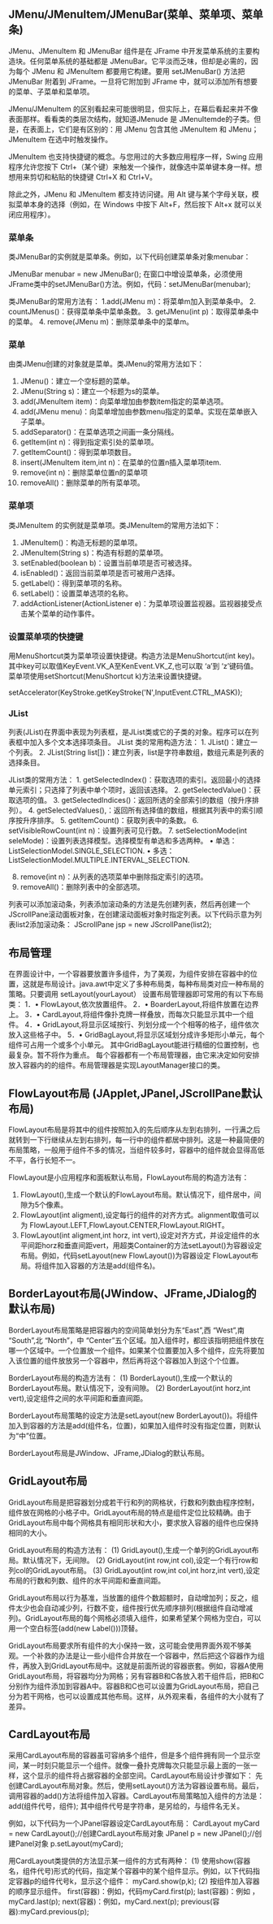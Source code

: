 ## JMenu/JMenuItem/JMenuBar(菜单、菜单项、菜单条)

JMenu、JMenuItem 和 JMenuBar 组件是在 JFrame 中开发菜单系统的主要构造块。任何菜单系统的基础都是 JMenuBar。它平淡而乏味，但却是必需的，因为每个 JMenu 和 JMenuItem 都要用它构建。要用 setJMenuBar() 方法把 JMenuBar 附着到 JFrame。一旦将它附加到 JFrame 中，就可以添加所有想要的菜单、子菜单和菜单项。

 JMenu/JMenuItem 的区别看起来可能很明显，但实际上，在幕后看起来并不像表面那样。看看类的类层次结构，就知道JMenude 是 JMenuItemde的子类。但是，在表面上，它们是有区别的：用 JMenu 包含其他 JMenuItem 和 JMenu；JMenuItem 在选中时触发操作。

 JMenuItem 也支持快捷键的概念。与您用过的大多数应用程序一样，Swing 应用程序允许您按下 Ctrl+（某个键）来触发一个操作，就像选中菜单键本身一样。想想用来剪切和粘贴的快捷键 Ctrl+X 和 Ctrl+V。

  除此之外，JMenu 和 JMenuItem 都支持访问键。用 Alt 键与某个字母关联，模拟菜单本身的选择（例如，在 Windows 中按下 Alt+F，然后按下 Alt+x 就可以关闭应用程序）。

### 菜单条

类JMenuBar的实例就是菜单条。例如，以下代码创建菜单条对象menubar：

JMenuBar menubar = new JMenuBar();
在窗口中增设菜单条，必须使用JFrame类中的setJMenuBar()方法。例如，代码：setJMenuBar(menubar);

类JMenuBar的常用方法有：
1.add(JMenu m)：将菜单m加入到菜单条中。
2. countJMenus()：获得菜单条中菜单条数。
3. getJMenu(int p)：取得菜单条中的菜单。
4. remove(JMenu m)：删除菜单条中的菜单m。

### 菜单

由类JMenu创建的对象就是菜单。类JMenu的常用方法如下：
1. JMenu()：建立一个空标题的菜单。
2. JMenu(String s)：建立一个标题为s的菜单。
3. add(JMenuItem item)：向菜单增加由参数item指定的菜单选项。
4. add(JMenu menu)：向菜单增加由参数menu指定的菜单。实现在菜单嵌入子菜单。
5. addSeparator()：在菜单选项之间画一条分隔线。
6. getItem(int n)：得到指定索引处的菜单项。
7. getItemCount()：得到菜单项数目。
8. insert(JMenuItem item,int n)：在菜单的位置n插入菜单项item.
9. remove(int n)：删除菜单位置n的菜单项
10. removeAll()：删除菜单的所有菜单项。

### 菜单项

类JMenuItem 的实例就是菜单项。类JMenuItem的常用方法如下：
1. JMenuItem()：构造无标题的菜单项。
2. JMenuItem(String s)：构造有标题的菜单项。
3. setEnabled(boolean b)：设置当前单项是否可被选择。
4. isEnabled()：返回当前菜单项是否可被用户选择。
5. getLabel()：得到菜单项的名称。
6. setLabel()：设置菜单选项的名称。
7. addActionListener(ActionListener e)：为菜单项设置监视器。监视器接受点击某个菜单的动作事件。

### 设置菜单项的快捷键

用MenuShortcut类为菜单项设置快捷键。构造方法是MenuShortcut(int key)。其中key可以取值KeyEvent.VK_A至KenEvent.VK_Z,也可以取 ‘a’到 ‘z’键码值。菜单项使用setShortcut(MenuShortcut k)方法来设置快捷键。

setAccelerator(KeyStroke.getKeyStroke('N',InputEvent.CTRL_MASK));

### JList

列表(JList)在界面中表现为列表框，是JList类或它的子类的对象。程序可以在列表框中加入多个文本选择项条目。
JList 类的常用构造方法： 1. JList()：建立一个列表。
2. JList(String list[])：建立列表，list是字符串数组，数组元素是列表的选择条目。

JList类的常用方法： 1. getSelectedIndex()：获取选项的索引。返回最小的选择单元索引；只选择了列表中单个项时，返回该选择。
2. getSelectedValue()：获取选项的值。
3. getSelectedIndices()：返回所选的全部索引的数组（按升序排列）。
4. getSelectedValues(),：返回所有选择值的数组，根据其列表中的索引顺序按升序排序。
5. getItemCount()：获取列表中的条数。
6. setVisibleRowCount(int n)：设置列表可见行数。
7. setSelectionMode(int seleMode)：设置列表选择模型。选择模型有单选和多选两种。 • 单选：ListSelectionModel.SINGLE_SELECTION.
• 多选：ListSelectionModel.MULTIPLE.INTERVAL_SELECTION.

8. remove(int n)：从列表的选项菜单中删除指定索引的选项。
9. removeAll()：删除列表中的全部选项。

 列表可以添加滚动条，列表添加滚动条的方法是先创建列表，然后再创建一个JScrollPane滚动面板对象，在创建滚动面板对象时指定列表。以下代码示意为列表list2添加滚动条：
    JScrollPane jsp = new JScrollPane(list2);

## 布局管理

在界面设计中，一个容器要放置许多组件，为了美观，为组件安排在容器中的位置，这就是布局设计。java.awt中定义了多种布局类，每种布局类对应一种布局的策略。只要调用 setLayout(yourLayout） 设置布局管理器即可常用的有以下布局类：
1．• FlowLayout,依次放置组件。
2．• BoarderLayout,将组件放置在边界上。
3．• CardLayout,将组件像扑克牌一样叠放，而每次只能显示其中一个组件。
4．• GridLayout,将显示区域按行、列划分成一个个相等的格子，组件依次放入这些格子中。
5．• GridBagLayout,将显示区域划分成许多矩形小单元，每个组件可占用一个或多个小单元。
    其中GridBagLayout能进行精细的位置控制，也最复杂。暂不将作为重点。
    每个容器都有一个布局管理器，由它来决定如何安排放入容器内的的组件。布局管理器是实现LayoutManager接口的类。

## FlowLayout布局 (JApplet,JPanel,JScrollPane默认布局)

FlowLayout布局是将其中的组件按照加入的先后顺序从左到右排列，一行满之后就转到一下行继续从左到右排列，每一行中的组件都居中排列。这是一种最简便的布局策略，一般用于组件不多的情况，当组件较多时，容器中的组件就会显得高低不平，各行长短不一。

FlowLayout是小应用程序和面板默认布局，FlowLayout布局的构造方法有：
1. FlowLayout(),生成一个默认的FlowLayout布局。默认情况下，组件居中，间隙为5个像素。
2. FlowLayout(int aligment),设定每行的组件的对齐方式。alignment取值可以为 FlowLayout.LEFT,FlowLayout.CENTER,FlowLayout.RIGHT。
3. FlowLayout(int aligment,int horz, int vert),设定对齐方式，并设定组件的水平间距horz和垂直间距vert，用超类Container的方法setLayout()为容器设定布局。例如，代码setLayout(new FlowLayout())为容器设定 FlowLayout布局。将组件加入容器的方法是add(组件名)。

## BorderLayout布局(JWindow、JFrame,JDialog的默认布局)

BorderLayout布局策略是把容器内的空间简单划分为东“East”,西 “West”,南 “South”,北 “North”，中 “Center”五个区域。加入组件时，都应该指明把组件放在哪一个区域中。一个位置放一个组件。如果某个位置要加入多个组件，应先将要加入该位置的组件放放另一个容器中，然后再将这个容器加入到这个个位置。

BorderLayout布局的构造方法有：
(1) BorderLayout(),生成一个默认的BorderLayout布局。默认情况下，没有间隙。
(2) BorderLayout(int horz,int vert),设定组件之间的水平间距和垂直间距。

BorderLayout布局策略的设定方法是setLayout(new BorderLayout())。将组件加入到容器的方法是add(组件名，位置)，如果加入组件时没有指定位置，则默认为“中”位置。

BorderLayout布局是JWindow、JFrame,JDialog的默认布局。

## GridLayout布局

GridLayout布局是把容器划分成若干行和列的网格状，行数和列数由程序控制，组件放在网格的小格子中。GridLayout布局的特点是组件定位比较精确。由于GridLayout布局中每个网格具有相同形状和大小，要求放入容器的组件也应保持相同的大小。

GridLayout布局的构造方法有：
(1) GridLayout(),生成一个单列的GridLayout布局。默认情况下，无间隙。
(2) GridLayout(int row,int col),设定一个有行row和列col的GridLayout布局。
(3) GridLayout(int row,int col,int horz,int vert),设定布局的行数和列数、组件的水平间距和垂直间距。

GridLayout布局以行为基准，当放置的组件个数超额时，自动增加列；反之，组件太少也会自动减少列，行数不变，组件按行优先顺序排列(根据组件自动增减列)。GridLayout布局的每个网格必须填入组件，如果希望某个网格为空白，可以用一个空白标签(add(new Label()))顶替。

GridLayout布局要求所有组件的大小保持一致，这可能会使用界面外观不够美观。一个补救的办法是让一些小组件合并放在一个容器中，然后把这个容器作为组件，再放入到GridLayout布局中。这就是前面所说的容器嵌套。例如，容器A使用GridLayout布局，将容器均分为网格；另有容器B和C各放入若干组件后，把B和C分别作为组件添加到容器A中。容器B和C也可以设置为GridLayout布局，把自己分为若干网格，也可以设置成其他布局。这样，从外观来看，各组件的大小就有了差异。

## CardLayout布局

采用CardLayout布局的容器虽可容纳多个组件，但是多个组件拥有同一个显示空间，某一时刻只能显示一个组件。就像一叠扑克牌每次只能显示最上面的一张一样，这个显示的组件将占据容器的全部空间。CardLayout布局设计步骤如下：
 先创建CardLayout布局对象。然后，使用setLayout()方法为容器设置布局。最后，调用容器的add()方法将组件加入容器。CardLayout布局策略加入组件的方法是：
    add(组件代号，组件);
其中组件代号是字符串，是另给的，与组件名无关。

 例如，以下代码为一个JPanel容器设定CardLayout布局：
    CardLayout myCard = new CardLayout();//创建CardLayout布局对象
    JPanel p = new JPanel();//创建Panel对象
    p.setLayout(myCard);

用CardLayout类提供的方法显示某一组件的方式有两种：
(1) 使用show(容器名，组件代号)形式的代码，指定某个容器中的某个组件显示。例如，以下代码指定容器p的组件代号k，显示这个组件：
    myCard.show(p,k);
 (2) 按组件加入容器的顺序显示组件。
first(容器)：例如，代码myCard.first(p);
 last(容器)：例如 ， myCard.last(p);
 next(容器)：例如，myCard.next(p);
 previous(容器):myCard.previous(p);
